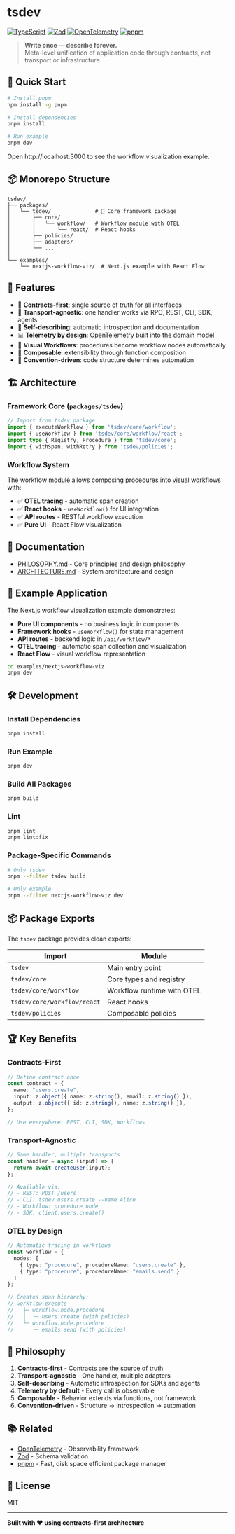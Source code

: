# tsdev

[![TypeScript](https://img.shields.io/badge/TypeScript-5.5-blue.svg)](https://www.typescriptlang.org/)
[![Zod](https://img.shields.io/badge/Zod-Schema-green.svg)](https://zod.dev/)
[![OpenTelemetry](https://img.shields.io/badge/OpenTelemetry-Enabled-orange.svg)](https://opentelemetry.io/)
[![pnpm](https://img.shields.io/badge/pnpm-workspaces-yellow.svg)](https://pnpm.io/)

> **Write once — describe forever.**  
> Meta-level unification of application code through contracts, not transport or infrastructure.

## 🚀 Quick Start

```bash
# Install pnpm
npm install -g pnpm

# Install dependencies
pnpm install

# Run example
pnpm dev
```

Open http://localhost:3000 to see the workflow visualization example.

## 📦 Monorepo Structure

```
tsdev/
├── packages/
│   └── tsdev/              # 🎯 Core framework package
│       ├── core/
│       │   └── workflow/   # Workflow module with OTEL
│       │       └── react/  # React hooks
│       ├── policies/
│       ├── adapters/
│       └── ...
│
└── examples/
    └── nextjs-workflow-viz/  # Next.js example with React Flow
```

## 🎯 Features

- 🎯 **Contracts-first**: single source of truth for all interfaces
- 🔄 **Transport-agnostic**: one handler works via RPC, REST, CLI, SDK, agents
- 📝 **Self-describing**: automatic introspection and documentation
- 📊 **Telemetry by design**: OpenTelemetry built into the domain model
- 🔀 **Visual Workflows**: procedures become workflow nodes automatically
- 🧩 **Composable**: extensibility through function composition
- 📐 **Convention-driven**: code structure determines automation

## 🏗️ Architecture

### Framework Core (`packages/tsdev`)

```typescript
// Import from tsdev package
import { executeWorkflow } from 'tsdev/core/workflow';
import { useWorkflow } from 'tsdev/core/workflow/react';
import type { Registry, Procedure } from 'tsdev/core';
import { withSpan, withRetry } from 'tsdev/policies';
```

### Workflow System

The workflow module allows composing procedures into visual workflows with:
- ✅ **OTEL tracing** - automatic span creation
- ✅ **React hooks** - `useWorkflow()` for UI integration
- ✅ **API routes** - RESTful workflow execution
- ✅ **Pure UI** - React Flow visualization

## 📖 Documentation

- [PHILOSOPHY.md](./PHILOSOPHY.md) - Core principles and design philosophy
- [ARCHITECTURE.md](./ARCHITECTURE.md) - System architecture and design

## 🎨 Example Application

The Next.js workflow visualization example demonstrates:
- **Pure UI components** - no business logic in components
- **Framework hooks** - `useWorkflow()` for state management
- **API routes** - backend logic in `/api/workflow/*`
- **OTEL tracing** - automatic span collection and visualization
- **React Flow** - visual workflow representation

```bash
cd examples/nextjs-workflow-viz
pnpm dev
```

## 🛠️ Development

### Install Dependencies
```bash
pnpm install
```

### Run Example
```bash
pnpm dev
```

### Build All Packages
```bash
pnpm build
```

### Lint
```bash
pnpm lint
pnpm lint:fix
```

### Package-Specific Commands
```bash
# Only tsdev
pnpm --filter tsdev build

# Only example
pnpm --filter nextjs-workflow-viz dev
```

## 📦 Package Exports

The `tsdev` package provides clean exports:

| Import | Module |
|--------|--------|
| `tsdev` | Main entry point |
| `tsdev/core` | Core types and registry |
| `tsdev/core/workflow` | Workflow runtime with OTEL |
| `tsdev/core/workflow/react` | React hooks |
| `tsdev/policies` | Composable policies |

## 🏆 Key Benefits

### Contracts-First
```typescript
// Define contract once
const contract = {
  name: "users.create",
  input: z.object({ name: z.string(), email: z.string() }),
  output: z.object({ id: z.string(), name: z.string() }),
};

// Use everywhere: REST, CLI, SDK, Workflows
```

### Transport-Agnostic
```typescript
// Same handler, multiple transports
const handler = async (input) => {
  return await createUser(input);
};

// Available via:
// - REST: POST /users
// - CLI: tsdev users.create --name Alice
// - Workflow: procedure node
// - SDK: client.users.create()
```

### OTEL by Design
```typescript
// Automatic tracing in workflows
const workflow = {
  nodes: [
    { type: "procedure", procedureName: "users.create" },
    { type: "procedure", procedureName: "emails.send" }
  ]
};

// Creates span hierarchy:
// workflow.execute
//   ├─ workflow.node.procedure
//   │  └─ users.create (with policies)
//   └─ workflow.node.procedure
//      └─ emails.send (with policies)
```

## 🎯 Philosophy

1. **Contracts-first** - Contracts are the source of truth
2. **Transport-agnostic** - One handler, multiple adapters
3. **Self-describing** - Automatic introspection for SDKs and agents
4. **Telemetry by default** - Every call is observable
5. **Composable** - Behavior extends via functions, not framework
6. **Convention-driven** - Structure → introspection → automation

## 📚 Related

- [OpenTelemetry](https://opentelemetry.io/) - Observability framework
- [Zod](https://zod.dev/) - Schema validation
- [pnpm](https://pnpm.io/) - Fast, disk space efficient package manager

## 📄 License

MIT

---

**Built with ❤️ using contracts-first architecture**
